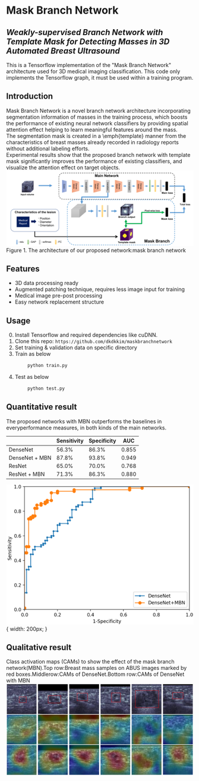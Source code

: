 # Mask Branch Network
## _Weakly-supervised Branch Network with Template Mask for Detecting Masses in 3D Automated Breast Ultrasound_

This is a Tensorflow implementation of the "Mask Branch Network" architecture used for 3D medical imaging classification. This code only implements the Tensorflow graph, it must be used within a training program.

## Introduction
Mask Branch Network is a novel branch network architecture incorporating segmentation information of masses in the training process, which boosts the performance of existing neural network classifiers by providing spatial attention effect helping to learn meaningful features around the mass.   
The segmentation mask is created in a \emph{template} manner from the characteristics of breast masses already recorded in radiology reports without additional labeling efforts.  
Experimental results show that the proposed branch network with template mask significantly improves the performance of existing classifiers, and visualize the attention effect on target objects. 
![workflow](./img/workflowrev.png)
Figure 1. The architecture of our proposed network:mask branch network

## Features
- 3D data processing ready
- Augmented patching technique, requires less image input for training
- Medical image pre-post processing
- Easy network replacement structure

## Usage
0. Install Tensorflow and required dependencies like cuDNN.
1. Clone this repo: `https://github.com/dkdkkim/maskbranchnetwork`
2. Set training & validation data on specific directory
3. Train as below
```sh
        python train.py
```
4. Test as below
```sh
        python test.py
```

## Quantitative result
The proposed networks with MBN outperforms the baselines in everyperformance measures, in both kinds of the main networks.

|  | Sensitivity | Specificity | AUC |
| ------ | ------ | ------ | ------ |
| DenseNet | 56.3% | 86.3% | 0.855 |
| DenseNet + MBN | 87.8% | 93.8% | 0.949 |
| ResNet | 65.0% | 70.0% | 0.768 |
| ResNet + MBN | 71.3% | 86.3% | 0.880 |

![ROC](./img/ROCmass.png) { width: 200px; }

## Qualitative result

Class activation maps (CAMs) to show the effect of the mask branch network(MBN).Top row:Breast mass samples on ABUS images marked by red boxes.Middlerow:CAMs of DenseNet.Bottom row:CAMs of DenseNet with MBN
![CAM](./img/cam.png)
